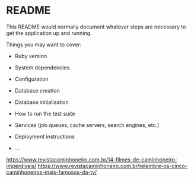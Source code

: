 # README

This README would normally document whatever steps are necessary to get the
application up and running.

Things you may want to cover:

* Ruby version

* System dependencies

* Configuration

* Database creation

* Database initialization

* How to run the test suite

* Services (job queues, cache servers, search engines, etc.)

* Deployment instructions

* ...

https://www.revistacaminhoneiro.com.br/14-filmes-de-caminhoneiro-imperdiveis/
https://www.revistacaminhoneiro.com.br/relembre-os-cinco-caminhoneiros-mais-famosos-da-tv/